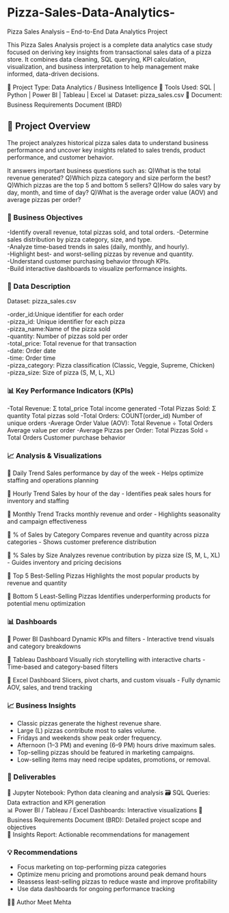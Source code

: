 # Pizza-Sales-Data-Analytics-

Pizza Sales Analysis – End-to-End Data Analytics Project

This Pizza Sales Analysis project is a complete data analytics case study focused on deriving key insights from transactional sales data of a pizza store. It combines data cleaning, SQL querying, KPI calculation, visualization, and business interpretation to help management make informed, data-driven decisions.

📁 Project Type: Data Analytics / Business Intelligence 
🧰 Tools Used: SQL | Python | Power BI | Tableau | Excel
📊 Dataset: pizza_sales.csv
📄 Document: Business Requirements Document (BRD)

## 🎯 Project Overview

The project analyzes historical pizza sales data to understand business performance and uncover key insights related to sales trends, product performance, and customer behavior.

It answers important business questions such as:
Q)What is the total revenue generated?
Q)Which pizza category and size perform the best?
Q)Which pizzas are the top 5 and bottom 5 sellers?
Q)How do sales vary by day, month, and time of day?
Q)What is the average order value (AOV) and average pizzas per order?

### 🧠 Business Objectives
-Identify overall revenue, total pizzas sold, and total orders. 
-Determine sales distribution by pizza category, size, and type.  
-Analyze time-based trends in sales (daily, monthly, and hourly).  
-Highlight best- and worst-selling pizzas by revenue and quantity.  
-Understand customer purchasing behavior through KPIs.  
-Build interactive dashboards to visualize performance insights.  

### 🧾 Data Description

Dataset: pizza_sales.csv  

-order_id:Unique identifier for each order  
-pizza_id:	Unique identifier for each pizza  
-pizza_name:Name of the pizza sold  
-quantity:	Number of pizzas sold per order  
-total_price:	Total revenue for that transaction  
-date:	Order date  
-time:	Order time  
-pizza_category:	Pizza classification (Classic, Veggie, Supreme, Chicken)  
-pizza_size:	Size of pizza (S, M, L, XL)  

### 📊 Key Performance Indicators (KPIs)

-Total Revenue:	Σ total_price	Total income generated
-Total Pizzas Sold:	Σ quantity	Total pizzas sold
-Total Orders:	COUNT(order_id)	Number of unique orders
-Average Order Value (AOV):	Total Revenue ÷ Total Orders	Average value per order
-Average Pizzas per Order:	Total Pizzas Sold ÷ Total Orders	Customer purchase behavior

### 📈 Analysis & Visualizations
🔹 Daily Trend
Sales performance by day of the week - Helps optimize staffing and operations planning

🔹 Hourly Trend
Sales by hour of the day - Identifies peak sales hours for inventory and staffing

🔹 Monthly Trend
Tracks monthly revenue and order - Highlights seasonality and campaign effectiveness

🔹 % of Sales by Category
Compares revenue and quantity across pizza categories - Shows customer preference distribution

🔹 % Sales by Size
Analyzes revenue contribution by pizza size (S, M, L, XL) - Guides inventory and pricing decisions

🔹 Top 5 Best-Selling Pizzas
Highlights the most popular products by revenue and quantity

🔹 Bottom 5 Least-Selling Pizzas
Identifies underperforming products for potential menu optimization

### 📊 Dashboards
📘 Power BI Dashboard
Dynamic KPIs and filters - Interactive trend visuals and category breakdowns

📗 Tableau Dashboard
Visually rich storytelling with interactive charts - Time-based and category-based filters

📙 Excel Dashboard
Slicers, pivot charts, and custom visuals - Fully dynamic AOV, sales, and trend tracking

### 📈 Business Insights
- Classic pizzas generate the highest revenue share.
- Large (L) pizzas contribute most to sales volume.
- Fridays and weekends show peak order frequency.
- Afternoon (1–3 PM) and evening (6–9 PM) hours drive maximum sales.
- Top-selling pizzas should be featured in marketing campaigns.
- Low-selling items may need recipe updates, promotions, or removal.

### 🧩 Deliverables

📘 Jupyter Notebook: Python data cleaning and analysis 
🗃️ SQL Queries: Data extraction and KPI generation  
📊 Power BI / Tableau / Excel Dashboards: Interactive visualizations 
🧾 Business Requirements Document (BRD): Detailed project scope and objectives  
📄 Insights Report: Actionable recommendations for management  

### 💡 Recommendations

- Focus marketing on top-performing pizza categories
- Optimize menu pricing and promotions around peak demand hours
- Reassess least-selling pizzas to reduce waste and improve profitability
- Use data dashboards for ongoing performance tracking

👨‍💻 Author
Meet Mehta
